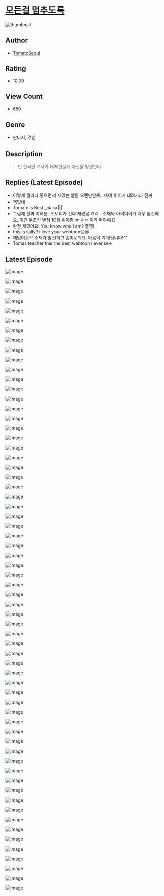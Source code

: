 # [모든걸 멈추도록](https://comic.naver.com/bestChallenge/list?titleId=810016)
![thumbnail](https://image-comic.pstatic.net/user_contents_data/challenge_comic/2023/05/23/366340/upload_7149009628191810357_480x623.jpeg)

## Author
- [TomatoSeoul](https://comic.naver.com/artistTitle?id=366340)

## Rating
- 10.00

## View Count
- 650

## Genre
- 판타지, 액션

## Description
> 반 한국인 교사가 대체현실에 자신을 발견한다.

## Replies (Latest Episode)
- 이렇게 퀄리티 좋으면서 재밌는 웹툰 오랜만인듯.. 네이버 이거 데려가라 진짜
- 잼있네
- Tomato is Best _ciara👍🏻
- 그림체 진짜 이뻐용. 스토리가 진짜 재밌음 ㄹㅇ.. 소재와 아이디어가 매우 참신해요,,이건 무조건 별점 10점 줘야함 ㅠ ㅈㅂ 이거 떠야해요
- 완전 재밌어요! You know who I am? 꿀잼!
- this is sally!! i love your webtoon😍😍
- 재밌어요^^ 소재가 참신하고 흥미로워요. 다음이 기대됩니다!^^
- Tomas teacher this the best webtoon I ever see

## Latest Episode
![image](https://image-comic.pstatic.net/user_contents_data/challenge_comic/2023/05/23/366340/upload_7004002753281275236.jpeg)

![image](https://image-comic.pstatic.net/user_contents_data/challenge_comic/2023/05/23/366340/upload_7077743481353167462.jpeg)

![image](https://image-comic.pstatic.net/user_contents_data/challenge_comic/2023/05/23/366340/upload_3905244529337710901.jpeg)

![image](https://image-comic.pstatic.net/user_contents_data/challenge_comic/2023/05/23/366340/upload_7004049818308142648.jpeg)

![image](https://image-comic.pstatic.net/user_contents_data/challenge_comic/2023/05/23/366340/upload_3617294514997573987.jpeg)

![image](https://image-comic.pstatic.net/user_contents_data/challenge_comic/2023/05/23/366340/upload_3473793064775989604.jpeg)

![image](https://image-comic.pstatic.net/user_contents_data/challenge_comic/2023/05/23/366340/upload_3761459383731893093.jpeg)

![image](https://image-comic.pstatic.net/user_contents_data/challenge_comic/2023/05/23/366340/upload_3834077535422985781.jpeg)

![image](https://image-comic.pstatic.net/user_contents_data/challenge_comic/2023/05/23/366340/upload_4120856758092981815.jpeg)

![image](https://image-comic.pstatic.net/user_contents_data/challenge_comic/2023/05/23/366340/upload_3702579259734570849.jpeg)

![image](https://image-comic.pstatic.net/user_contents_data/challenge_comic/2023/05/23/366340/upload_3762588409616491108.jpeg)

![image](https://image-comic.pstatic.net/user_contents_data/challenge_comic/2023/05/23/366340/upload_7233736903171912242.jpeg)

![image](https://image-comic.pstatic.net/user_contents_data/challenge_comic/2023/05/23/366340/upload_7221584886819742818.jpeg)

![image](https://image-comic.pstatic.net/user_contents_data/challenge_comic/2023/05/23/366340/upload_3775481472714039608.jpeg)

![image](https://image-comic.pstatic.net/user_contents_data/challenge_comic/2023/05/23/366340/upload_3991371670860490034.jpeg)

![image](https://image-comic.pstatic.net/user_contents_data/challenge_comic/2023/05/23/366340/upload_3762533434035156024.jpeg)

![image](https://image-comic.pstatic.net/user_contents_data/challenge_comic/2023/05/23/366340/upload_7377519858484984164.jpeg)

![image](https://image-comic.pstatic.net/user_contents_data/challenge_comic/2023/05/23/366340/upload_7378076387408962404.jpeg)

![image](https://image-comic.pstatic.net/user_contents_data/challenge_comic/2023/05/23/366340/upload_7148954455763214949.jpeg)

![image](https://image-comic.pstatic.net/user_contents_data/challenge_comic/2023/05/23/366340/upload_3775198674135770722.jpeg)

![image](https://image-comic.pstatic.net/user_contents_data/challenge_comic/2023/05/23/366340/upload_7364060727938725683.jpeg)

![image](https://image-comic.pstatic.net/user_contents_data/challenge_comic/2023/05/23/366340/upload_7005458506696438372.jpeg)

![image](https://image-comic.pstatic.net/user_contents_data/challenge_comic/2023/05/23/366340/upload_3977860867787339313.jpeg)

![image](https://image-comic.pstatic.net/user_contents_data/challenge_comic/2023/05/23/366340/upload_7234250388809332530.jpeg)

![image](https://image-comic.pstatic.net/user_contents_data/challenge_comic/2023/05/23/366340/upload_4063480740202100581.jpeg)

![image](https://image-comic.pstatic.net/user_contents_data/challenge_comic/2023/05/23/366340/upload_3977859562885833008.jpeg)

![image](https://image-comic.pstatic.net/user_contents_data/challenge_comic/2023/05/23/366340/upload_7003152612605898807.jpeg)

![image](https://image-comic.pstatic.net/user_contents_data/challenge_comic/2023/05/23/366340/upload_7220739581404330341.jpeg)

![image](https://image-comic.pstatic.net/user_contents_data/challenge_comic/2023/05/23/366340/upload_7292230741414405170.jpeg)

![image](https://image-comic.pstatic.net/user_contents_data/challenge_comic/2023/05/23/366340/upload_3473735671231951414.jpeg)

![image](https://image-comic.pstatic.net/user_contents_data/challenge_comic/2023/05/23/366340/upload_3977012964735607094.jpeg)

![image](https://image-comic.pstatic.net/user_contents_data/challenge_comic/2023/05/23/366340/upload_4134974500228129844.jpeg)

![image](https://image-comic.pstatic.net/user_contents_data/challenge_comic/2023/05/23/366340/upload_3486455921958336825.jpeg)

![image](https://image-comic.pstatic.net/user_contents_data/challenge_comic/2023/05/23/366340/upload_7017795022845142577.jpeg)

![image](https://image-comic.pstatic.net/user_contents_data/challenge_comic/2023/05/23/366340/upload_7075264099040781412.jpeg)

![image](https://image-comic.pstatic.net/user_contents_data/challenge_comic/2023/05/23/366340/upload_4049071645400511285.jpeg)

![image](https://image-comic.pstatic.net/user_contents_data/challenge_comic/2023/05/23/366340/upload_7293070730465731170.jpeg)

![image](https://image-comic.pstatic.net/user_contents_data/challenge_comic/2023/05/23/366340/upload_3977296625099092322.jpeg)

![image](https://image-comic.pstatic.net/user_contents_data/challenge_comic/2023/05/23/366340/upload_3978708586954045030.jpeg)

![image](https://image-comic.pstatic.net/user_contents_data/challenge_comic/2023/05/23/366340/upload_3979264738763223907.jpeg)

![image](https://image-comic.pstatic.net/user_contents_data/challenge_comic/2023/05/23/366340/upload_7018356662900975160.jpeg)

![image](https://image-comic.pstatic.net/user_contents_data/challenge_comic/2023/05/23/366340/upload_7291944856331838009.jpeg)

![image](https://image-comic.pstatic.net/user_contents_data/challenge_comic/2023/05/23/366340/upload_3991087807969245283.jpeg)

![image](https://image-comic.pstatic.net/user_contents_data/challenge_comic/2023/05/23/366340/upload_7148110022293677156.jpeg)

![image](https://image-comic.pstatic.net/user_contents_data/challenge_comic/2023/05/23/366340/upload_4048844028525097830.jpeg)

![image](https://image-comic.pstatic.net/user_contents_data/challenge_comic/2023/05/23/366340/upload_3703196086479250993.jpeg)

![image](https://image-comic.pstatic.net/user_contents_data/challenge_comic/2023/05/23/366340/upload_3990578721200563760.jpeg)

![image](https://image-comic.pstatic.net/user_contents_data/challenge_comic/2023/05/23/366340/upload_3689685283322083172.jpeg)

![image](https://image-comic.pstatic.net/user_contents_data/challenge_comic/2023/05/23/366340/upload_3907261235512632677.jpeg)

![image](https://image-comic.pstatic.net/user_contents_data/challenge_comic/2023/05/23/366340/upload_3991987186969293412.jpeg)

![image](https://image-comic.pstatic.net/user_contents_data/challenge_comic/2023/05/23/366340/upload_3762536715390313523.jpeg)

![image](https://image-comic.pstatic.net/user_contents_data/challenge_comic/2023/05/23/366340/upload_3702575037700780600.jpeg)

![image](https://image-comic.pstatic.net/user_contents_data/challenge_comic/2023/05/23/366340/upload_4062587945381017702.jpeg)

![image](https://image-comic.pstatic.net/user_contents_data/challenge_comic/2023/05/23/366340/upload_7365416412911056182.jpeg)

![image](https://image-comic.pstatic.net/user_contents_data/challenge_comic/2023/05/23/366340/upload_7291383190590470192.jpeg)

![image](https://image-comic.pstatic.net/user_contents_data/challenge_comic/2023/05/23/366340/upload_3977070134290364514.jpeg)

![image](https://image-comic.pstatic.net/user_contents_data/challenge_comic/2023/05/23/366340/upload_7234577823492628837.jpeg)

![image](https://image-comic.pstatic.net/user_contents_data/challenge_comic/2023/05/23/366340/upload_7377800225326708789.jpeg)

![image](https://image-comic.pstatic.net/user_contents_data/challenge_comic/2023/05/23/366340/upload_7148731250627656038.jpeg)

![image](https://image-comic.pstatic.net/user_contents_data/challenge_comic/2023/05/23/366340/upload_4064046985183836467.jpeg)

![image](https://image-comic.pstatic.net/user_contents_data/challenge_comic/2023/05/23/366340/upload_3991141865165644643.jpeg)

![image](https://image-comic.pstatic.net/user_contents_data/challenge_comic/2023/05/23/366340/upload_3631089190494745656.jpeg)

![image](https://image-comic.pstatic.net/user_contents_data/challenge_comic/2023/05/23/366340/upload_3703142206064189749.jpeg)

![image](https://image-comic.pstatic.net/user_contents_data/challenge_comic/2023/05/23/366340/upload_3474026152785426273.jpeg)
